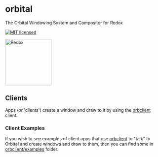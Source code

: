 # orbital
The Orbital Windowing System and Compositor for Redox

[![MIT licensed](https://img.shields.io/badge/license-MIT-blue.svg)](./LICENSE)

<img alt="Redox" height="150" src="https://github.com/redox-os/assets/raw/master/screenshots/redox running.jpeg">

## Clients
Apps (or 'clients') create a window and draw to it by using the [orbclient](https://gitlab.redox-os.org/redox-os/orbclient)
client.

### Client Examples
If you wish to see examples of client apps that use [orbclient](https://gitlab.redox-os.org/redox-os/orbclient)
to "talk" to Orbital and create windows and draw to them, then you can find some in [orbclient/examples](https://gitlab.redox-os.org/redox-os/orbclient/-/tree/master/examples)
folder.